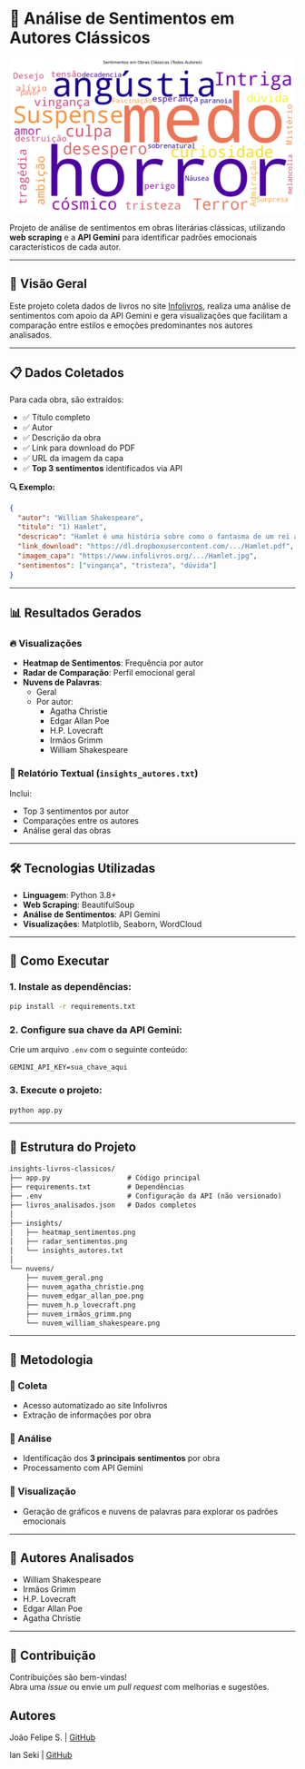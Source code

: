 # 🧠 Análise de Sentimentos em Autores Clássicos

![Nuvem de Palavras Geral](nuvens/nuvem_geral.png)

Projeto de análise de sentimentos em obras literárias clássicas, utilizando **web scraping** e a **API Gemini** para identificar padrões emocionais característicos de cada autor.

---

## 📌 Visão Geral

Este projeto coleta dados de livros no site [Infolivros](https://www.infolivros.org/), realiza uma análise de sentimentos com apoio da API Gemini e gera visualizações que facilitam a comparação entre estilos e emoções predominantes nos autores analisados.

---

## 📋 Dados Coletados

Para cada obra, são extraídos:

- ✅ Título completo  
- ✅ Autor  
- ✅ Descrição da obra  
- ✅ Link para download do PDF  
- ✅ URL da imagem da capa  
- ✅ **Top 3 sentimentos** identificados via API  

**🔍 Exemplo:**
```json
{
  "autor": "William Shakespeare",
  "titulo": "1) Hamlet",
  "descricao": "Hamlet é uma história sobre como o fantasma de um rei assassinado...",
  "link_download": "https://dl.dropboxusercontent.com/.../Hamlet.pdf",
  "imagem_capa": "https://www.infolivros.org/.../Hamlet.jpg",
  "sentimentos": ["vingança", "tristeza", "dúvida"]
}
```

---

## 📊 Resultados Gerados

### 🔥 Visualizações

- **Heatmap de Sentimentos**: Frequência por autor  
- **Radar de Comparação**: Perfil emocional geral  
- **Nuvens de Palavras**:  
  - Geral  
  - Por autor:  
    - Agatha Christie  
    - Edgar Allan Poe  
    - H.P. Lovecraft  
    - Irmãos Grimm  
    - William Shakespeare  

### 📝 Relatório Textual (`insights_autores.txt`)

Inclui:

- Top 3 sentimentos por autor  
- Comparações entre os autores  
- Análise geral das obras  

---

## 🛠️ Tecnologias Utilizadas

- **Linguagem**: Python 3.8+  
- **Web Scraping**: BeautifulSoup  
- **Análise de Sentimentos**: API Gemini  
- **Visualizações**: Matplotlib, Seaborn, WordCloud  

---

## 🚀 Como Executar

### 1. Instale as dependências:

```bash
pip install -r requirements.txt
```

### 2. Configure sua chave da API Gemini:

Crie um arquivo `.env` com o seguinte conteúdo:

```env
GEMINI_API_KEY=sua_chave_aqui
```

### 3. Execute o projeto:

```bash
python app.py
```

---

## 📂 Estrutura do Projeto

```
insights-livros-classicos/
├── app.py                   # Código principal
├── requirements.txt         # Dependências
├── .env                     # Configuração da API (não versionado)
├── livros_analisados.json   # Dados completos
│
├── insights/
│   ├── heatmap_sentimentos.png
│   ├── radar_sentimentos.png
│   └── insights_autores.txt
│
└── nuvens/
    ├── nuvem_geral.png
    ├── nuvem_agatha_christie.png
    ├── nuvem_edgar_allan_poe.png
    ├── nuvem_h.p_lovecraft.png
    ├── nuvem_irmãos_grimm.png
    └── nuvem_william_shakespeare.png
```

---

## 🧪 Metodologia

### 🔹 Coleta
- Acesso automatizado ao site Infolivros  
- Extração de informações por obra  

### 🔹 Análise
- Identificação dos **3 principais sentimentos** por obra  
- Processamento com API Gemini  

### 🔹 Visualização
- Geração de gráficos e nuvens de palavras para explorar os padrões emocionais  

---

## 🌟 Autores Analisados

- William Shakespeare  
- Irmãos Grimm  
- H.P. Lovecraft  
- Edgar Allan Poe  
- Agatha Christie  

---

## 🤝 Contribuição

Contribuições são bem-vindas!  
Abra uma *issue* ou envie um *pull request* com melhorias e sugestões.

## Autores

João Felipe S. | [GitHub](https://github.com/jfsjao)

Ian Seki | [GitHub](https://github.com/ibSeki)

